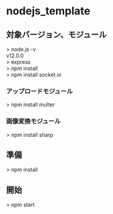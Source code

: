 # nodejs_template

## 対象バージョン、モジュール  
\> node.js -v  
v12.0.0  
\> express  
\> npm install  
\> npm install socket.io  

### アップロードモジュール
\> npm install multer  

### 画像変換モジュール
\> npm install sharp  

## 準備  
\> npm install  


## 開始  
\> npm start  

